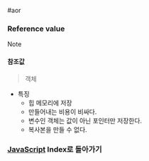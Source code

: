 #aor 
### Reference value
>[!note]
>#### 참조값
>
>>객체

- 특징
	- 힙 메모리에 저장
	- 만들어내는 비용이 비싸다.
	- 변수인 객체는 값이 아닌 포인터만 저장한다.
	- 복사본을 만들 수 없다.

### [JavaScript](../../../Dev-Index/JavaScript.md) Index로 돌아가기